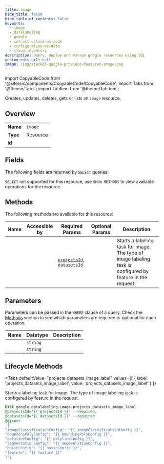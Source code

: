 ```yaml
--- 
title: image
hide_title: false
hide_table_of_contents: false
keywords:
  - image
  - datalabeling
  - google
  - infrastructure-as-code
  - configuration-as-data
  - cloud inventory
description: Query, deploy and manage google resources using SQL
custom_edit_url: null
image: /img/stackql-google-provider-featured-image.png
---
```


import CopyableCode from '@site/src/components/CopyableCode/CopyableCode';
import Tabs from '@theme/Tabs';
import TabItem from '@theme/TabItem';

Creates, updates, deletes, gets or lists an <code>image</code> resource.

## Overview
<table><tbody>
<tr><td><b>Name</b></td><td><code>image</code></td></tr>
<tr><td><b>Type</b></td><td>Resource</td></tr>
<tr><td><b>Id</b></td><td><CopyableCode code="google.datalabeling.image" /></td></tr>
</tbody></table>

## Fields

The following fields are returned by `SELECT` queries:

`SELECT` not supported for this resource, use `SHOW METHODS` to view available operations for the resource.


## Methods

The following methods are available for this resource:

<table>
<thead>
    <tr>
    <th>Name</th>
    <th>Accessible by</th>
    <th>Required Params</th>
    <th>Optional Params</th>
    <th>Description</th>
    </tr>
</thead>
<tbody>
<tr>
    <td><a href="#projects_datasets_image_label"><CopyableCode code="projects_datasets_image_label" /></a></td>
    <td><CopyableCode code="exec" /></td>
    <td><a href="#parameter-projectsId"><code>projectsId</code></a>, <a href="#parameter-datasetsId"><code>datasetsId</code></a></td>
    <td></td>
    <td> Starts a labeling task for image. The type of image labeling task is configured by feature in the request.</td>
</tr>
</tbody>
</table>

## Parameters

Parameters can be passed in the `WHERE` clause of a query. Check the [Methods](#methods) section to see which parameters are required or optional for each operation.

<table>
<thead>
    <tr>
    <th>Name</th>
    <th>Datatype</th>
    <th>Description</th>
    </tr>
</thead>
<tbody>
<tr id="parameter-datasetsId">
    <td><CopyableCode code="datasetsId" /></td>
    <td><code>string</code></td>
    <td></td>
</tr>
<tr id="parameter-projectsId">
    <td><CopyableCode code="projectsId" /></td>
    <td><code>string</code></td>
    <td></td>
</tr>
</tbody>
</table>

## Lifecycle Methods

<Tabs
    defaultValue="projects_datasets_image_label"
    values={[
        { label: 'projects_datasets_image_label', value: 'projects_datasets_image_label' }
    ]}
>
<TabItem value="projects_datasets_image_label">

 Starts a labeling task for image. The type of image labeling task is configured by feature in the request.

```sql
EXEC google.datalabeling.image.projects_datasets_image_label 
@projectsId='{{ projectsId }}' --required, 
@datasetsId='{{ datasetsId }}' --required 
@@json=
'{
"imageClassificationConfig": "{{ imageClassificationConfig }}", 
"boundingPolyConfig": "{{ boundingPolyConfig }}", 
"polylineConfig": "{{ polylineConfig }}", 
"segmentationConfig": "{{ segmentationConfig }}", 
"basicConfig": "{{ basicConfig }}", 
"feature": "{{ feature }}"
}';
```
</TabItem>
</Tabs>
